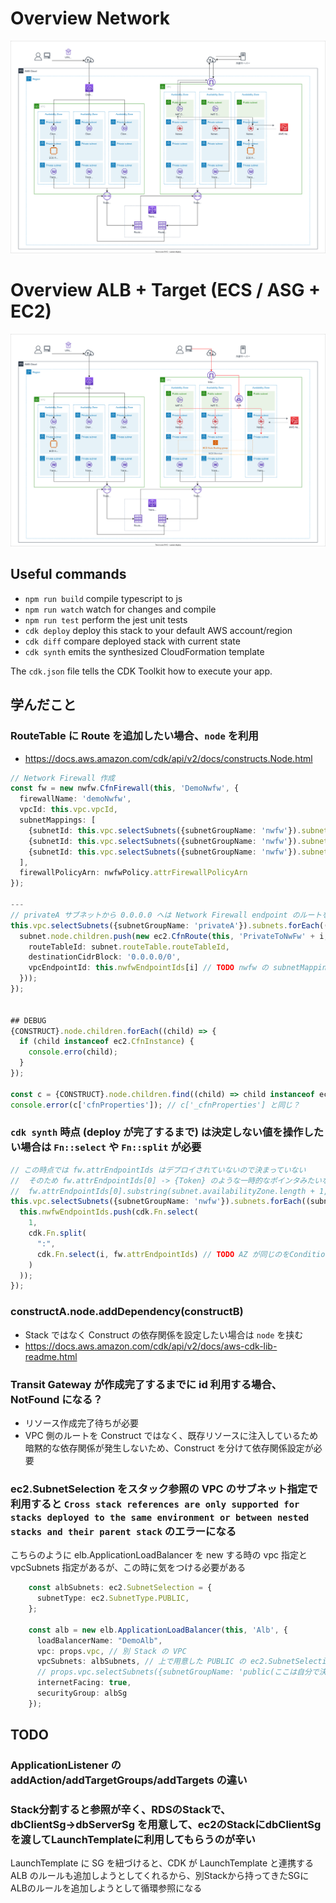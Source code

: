 # Overview Network
![](https://raw.githubusercontent.com/sugikeitter/aws-demo/main/cdk-sharedvpc-tgw-vpnvpc/cdk-sharedvpc-tgw-vpnvpc-Overview-NATGW-x2.drawio.svg)

# Overview ALB + Target (ECS / ASG + EC2)
![](https://raw.githubusercontent.com/sugikeitter/aws-demo/main/cdk-sharedvpc-tgw-vpnvpc/cdk-sharedvpc-tgw-vpnvpc-Overview-NATGW-x2-ALB-target.drawio.svg)

## Useful commands

* `npm run build`   compile typescript to js
* `npm run watch`   watch for changes and compile
* `npm run test`    perform the jest unit tests
* `cdk deploy`      deploy this stack to your default AWS account/region
* `cdk diff`        compare deployed stack with current state
* `cdk synth`       emits the synthesized CloudFormation template

The `cdk.json` file tells the CDK Toolkit how to execute your app.

## 学んだこと
### RouteTable に Route を追加したい場合、`node` を利用
- https://docs.aws.amazon.com/cdk/api/v2/docs/constructs.Node.html
```typescript
// Network Firewall 作成
const fw = new nwfw.CfnFirewall(this, 'DemoNwfw', {
  firewallName: 'demoNwfw',
  vpcId: this.vpc.vpcId,
  subnetMappings: [
    {subnetId: this.vpc.selectSubnets({subnetGroupName: 'nwfw'}).subnets[0].subnetId},
    {subnetId: this.vpc.selectSubnets({subnetGroupName: 'nwfw'}).subnets[1].subnetId},
    {subnetId: this.vpc.selectSubnets({subnetGroupName: 'nwfw'}).subnets[2].subnetId},
  ],
  firewallPolicyArn: nwfwPolicy.attrFirewallPolicyArn
});

---
// privateA サブネットから 0.0.0.0 へは Network Firewall endpoint のルートを追加
this.vpc.selectSubnets({subnetGroupName: 'privateA'}).subnets.forEach((subnet, i) => {
  subnet.node.children.push(new ec2.CfnRoute(this, 'PrivateToNwFw' + i, {
    routeTableId: subnet.routeTable.routeTableId,
    destinationCidrBlock: '0.0.0.0/0',
    vpcEndpointId: this.nwfwEndpointIds[i] // TODO nwfw の subnetMappings と同じ順でAZが同じになるはずという前提
  }));
});


## DEBUG
{CONSTRUCT}.node.children.forEach((child) => {
  if (child instanceof ec2.CfnInstance) {
    console.erro(child);
  }
});

const c = {CONSTRUCT}.node.children.find((child) => child instanceof ec2.CfnLaunchTemplate) as ec2.CfnLaunchTemplate;
console.error(c['cfnProperties']); // c['_cfnProperties'] と同じ？
```

### `cdk synth` 時点 (deploy が完了するまで) は決定しない値を操作したい場合は `Fn::select` や `Fn::split` が必要
```typescript
// この時点では fw.attrEndpointIds はデプロイされていないので決まっていない
//  そのため fw.attrEndpointIds[0] -> {Token} のような一時的なポインタみたいなもの？が入っていてstringとして扱えないため、
//  fw.attrEndpointIds[0].substring(subnet.availabilityZone.length + 1, fw.attrEndpointIds[0].length) のような処理はできない
this.vpc.selectSubnets({subnetGroupName: 'nwfw'}).subnets.forEach((subnet, i) => {
  this.nwfwEndpointIds.push(cdk.Fn.select(
    1,
    cdk.Fn.split(
      ":",
      cdk.Fn.select(i, fw.attrEndpointIds) // TODO AZ が同じのをConditionで取得
    )
  ));
});
```
### constructA.node.addDependency(constructB)
- Stack ではなく Construct の依存関係を設定したい場合は `node` を挟む
- https://docs.aws.amazon.com/cdk/api/v2/docs/aws-cdk-lib-readme.html

### Transit Gateway が作成完了するまでに id 利用する場合、NotFound になる？
- リソース作成完了待ちが必要
- VPC 側のルートを Construct ではなく、既存リソースに注入しているため暗黙的な依存関係が発生しないため、Construct を分けて依存関係設定が必要

### ec2.SubnetSelection をスタック参照の VPC のサブネット指定で利用すると `Cross stack references are only supported for stacks deployed to the same environment or between nested stacks and their parent stack` のエラーになる

こちらのように elb.ApplicationLoadBalancer を new する時の vpc 指定と vpcSubnets 指定があるが、この時に気をつける必要がある
```typescript
    const albSubnets: ec2.SubnetSelection = {
      subnetType: ec2.SubnetType.PUBLIC,
    };

    const alb = new elb.ApplicationLoadBalancer(this, 'Alb', {
      loadBalancerName: "DemoAlb",
      vpc: props.vpc, // 別 Stack の VPC
      vpcSubnets: albSubnets, // 上で用意した PUBLIC の ec2.SubnetSelection だとエラー
      // props.vpc.selectSubnets({subnetGroupName: 'public(ここは自分で決めた subnet の名前)'}), のようにしないといけない
      internetFacing: true,
      securityGroup: albSg
    });
```

## TODO
### ApplicationListener の addAction/addTargetGroups/addTargets の違い

### Stack分割すると参照が辛く、RDSのStackで、dbClientSg→dbServerSg を用意して、ec2のStackにdbClientSgを渡してLaunchTemplateに利用してもらうのが辛い
LaunchTemplate に SG を紐づけると、CDK が LaunchTemplate と連携する ALB のルールも追加しようとしてくれるから、別Stackから持ってきたSGにALBのルールを追加しようとして循環参照になる